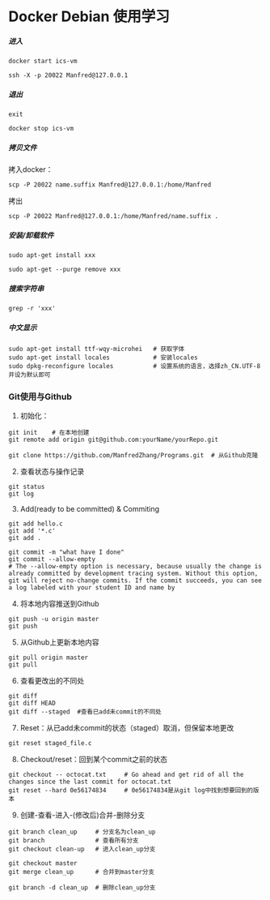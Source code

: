 # Docker Debian 使用学习

##### 进入

```
docker start ics-vm
```

```
ssh -X -p 20022 Manfred@127.0.0.1
```

##### 退出

```
exit
```

```
docker stop ics-vm
```

##### 拷贝文件

拷入docker：

```
scp -P 20022 name.suffix Manfred@127.0.0.1:/home/Manfred
```

拷出

```
scp -P 20022 Manfred@127.0.0.1:/home/Manfred/name.suffix .
```

##### 安装/卸载软件

```
sudo apt-get install xxx
```

```
sudo apt-get --purge remove xxx
```

##### 搜索字符串

```
grep -r 'xxx'
```

##### 中文显示

```
sudo apt-get install ttf-wqy-microhei	# 获取字体
sudo apt-get install locales			# 安装locales
sudo dpkg-reconfigure locales			# 设置系统的语言，选择zh_CN.UTF-8并设为默认即可
```



### Git使用与Github

1. 初始化：

```
git init 	# 在本地创建
git remote add origin git@github.com:yourName/yourRepo.git

git clone https://github.com/ManfredZhang/Programs.git	# 从Github克隆
```

2. 查看状态与操作记录

```
git status
git log
```

3. Add(ready to be committed) & Commiting 

```
git add hello.c
git add '*.c'
git add .

git commit -m "what have I done"
git commit --allow-empty	
# The --allow-empty option is necessary, because usually the change is already committed by development tracing system. Without this option, git will reject no-change commits. If the commit succeeds, you can see a log labeled with your student ID and name by
```

4. 将本地内容推送到Github

```
git push -u origin master
git push
```

5. 从Github上更新本地内容

```
git pull origin master
git pull
```

6. 查看更改出的不同处

```
git diff
git diff HEAD
git diff --staged  #查看已add未commit的不同处
```

7. Reset：从已add未commit的状态（staged）取消，但保留本地更改

```
git reset staged_file.c
```

8. Checkout/reset：回到某个commit之前的状态

```
git checkout -- octocat.txt		# Go ahead and get rid of all the changes since the last commit for octocat.txt
git reset --hard 0e56174834		# 0e56174834是从git log中找到想要回到的版本
```

9. 创建-查看-进入-(修改后)合并-删除分支

```
git branch clean_up		# 分支名为clean_up
git branch			   	# 查看所有分支
git checkout clean-up	# 进入clean_up分支

git checkout master
git merge clean_up		# 合并到master分支

git branch -d clean_up	# 删除clean_up分支
```

